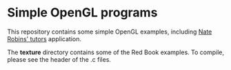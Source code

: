 # Simple OpenGL programs

This repository contains some simple OpenGL examples, including [Nate Robins' tutors](https://user.xmission.com/~nate/tutors.html) application.

The **texture** directory contains some of the Red Book examples. To compile, please see the header of the .c files.

